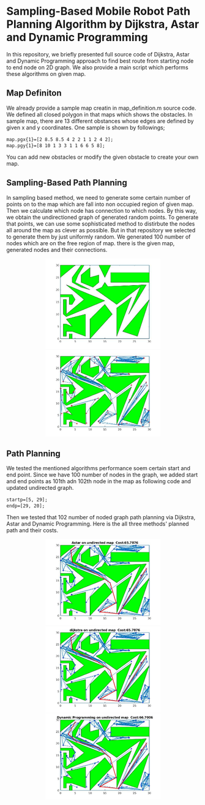 # Sampling-Based Mobile Robot Path Planning Algorithm by Dijkstra, Astar and Dynamic Programming

In this repository, we briefly presented full source code of Dijkstra, Astar and Dynamic Programming approach to find best route from starting node to end node on 2D graph. We also provide a main script which performs these algorithms on given map.

## Map Definiton
We already provide a sample map creatin in map_definition.m source code. We defined all closed polygon in that maps which shows the obstacles. In sample map, there are 13 different obstances whose edges are defined by given x and y coordinates. One sample is shown by followings;
```
map.pgx{1}=[2 8.5 8.5 4 2 2 1 1 2 4 2];
map.pgy{1}=[8 10 1 3 3 1 1 6 6 5 8];
```
You can add new obstacles or modify the given obstacle to create your own map. 

## Sampling-Based Path Planning
In sampling based method, we need to generate some certain number of points on to the map which are fall into non occupied region of given map. Then we calculate which node has connection to which nodes. By this way, we obtain the undirectioned graph of generated random points. To generate that points, we can use some sophisticated method to distirbute the nodes all around the map as clever as possible. But in that repository we selected to generate them by just uniformly random. We generated 100 number of nodes which are on the free region of map. there is the given map, generated nodes and their connections.

<p align="center">
  <img src="Output/map.jpg" width="300"/>  
  <img src="Output/map_nodes.jpg" width="300"/>  
</p>

## Path Planning

We tested the mentioned algorithms performance soem certain start and end point. Since we have 100 number of nodes in the graph, we added start and end points as 101th adn 102th node in the map as following code and updated undirected graph.
```
startp=[5, 29];
endp=[29, 20];
```
Then we tested that 102 number of noded graph path planning via Dijkstra, Astar and Dynamic Programming. Here is the all three methods' planned path and their costs.

<p align="center">
  <img src="Output/astar.jpg" width="300"/>  
  <img src="Output/dijkstra.jpg" width="300"/>  
  <img src="Output/dynamic.jpg" width="300"/> 
</p>
